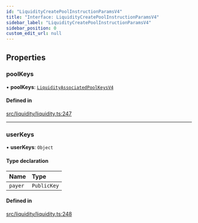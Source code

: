 ```yaml
---
id: "LiquidityCreatePoolInstructionParamsV4"
title: "Interface: LiquidityCreatePoolInstructionParamsV4"
sidebar_label: "LiquidityCreatePoolInstructionParamsV4"
sidebar_position: 0
custom_edit_url: null
---
```


## Properties

### poolKeys

• **poolKeys**: [`LiquidityAssociatedPoolKeysV4`](LiquidityAssociatedPoolKeysV4.md)

#### Defined in

[src/liquidity/liquidity.ts:247](https://github.com/raydium-io/raydium-sdk/blob/3d95730/src/liquidity/liquidity.ts#L247)

___

### userKeys

• **userKeys**: `Object`

#### Type declaration

| Name | Type |
| :------ | :------ |
| `payer` | `PublicKey` |

#### Defined in

[src/liquidity/liquidity.ts:248](https://github.com/raydium-io/raydium-sdk/blob/3d95730/src/liquidity/liquidity.ts#L248)
